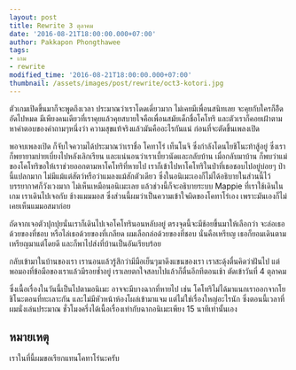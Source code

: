 ```yaml
---
layout: post
title: Rewrite 3 ตุลาคม
date: '2016-08-21T18:00:00.000+07:00'
author: Pakkapon Phongthawee
tags:
- เกม
- rewrite
modified_time: '2016-08-21T18:00:00.000+07:00'
thumbnail: /assets/images/post/rewrite/oct3-kotori.jpg
---
```

ตัวเกมเปิดขึ้นมาก็จะพูดถึงเวลา ประมาณว่าเราโดดเดี่ยวมาก ไม่เคยมีเพื่อนสนิทเลย จะคุยกับใครก็อึึดอัดไปหมด มีเพียงคนเดียวที่เราคุยแล้วคุยสบายใจคือเพื่อนสมัยเด็กชื่อโคโทริ และตัวเราก็คอยเฝ้าตามหาคำตอบของคำถามๆหนึ่งว่า ความสุขแท้จริงแล้วมันคืออะไรกันแน่ ก่อนที่จะตัดขึ้นเพลงเปิด

พอจบเพลงเปิด ก็จับใจความได้ประมาณว่าเราชื่อ โคทาโร่ เท็นโนจิ ซึ่งกำลังโดนโยชิโนะท้าสู้อยู่ ซึ่งเราก็พยายามบ่ายเบี่ยงไปหลังเลิกเรียน และแน่นอนว่าเราเบี้ยวนัดและกลับบ้าน เมื่อกลับมาบ้าน ก็พบว่าแม่ของโคโทริขอให้เราช่วยออกตามหาโคโทริที่หายไป เราก็เข้าไปหาโคโทริในป่าที่เธอชอบไปอยู่บ่อยๆ ป่านี้แปลกมาก ไม่มีแม้แต่สัตว์หรือว่าแมลงแม้สักตัวเดียว ซึ่งในอนิเมะเองก็ไม่ได้อธิบายในส่วนนี้ไว้ บรรยากาศก็วังเวงมาก ไม่เห็นเหมือนอนิเมะเลย แล้วช่วงนี้ก็จะอธิบายระบบ Mappie ที่เราใช้เดินในเกม เราเดินไปเจอกับ ช้างแมมมอส ซึ่งส่วนนี้ผมว่าเป็นความเข้าใจผิดของโคทาโร่เอง เพราะมันเองก็ไม่เคยเห็นแมมอสมาก่อย

ถัดจากเจอตัวปุกปุยนั่นเราก็เดินไปเจอโคโทรินอนหลับอยู่ ตรงจุดนี้จะมีช้อยขึ้นมาให้เลือกว่า จะล่อเธอด้วยของที่ชอบ หรือไล่เธอด้วยของที่เกลียด ผมเลือกล่อด้วยของที่ชอบ นั่นคือเหรียญ เธอก็ยอมเดินตามเหรียญมาแต่โดยดี และก็พาไปส่งที่บ้านเป็นอันเรียบร้อย

กลับเข้ามาในบ้านของเรา เรานอนแล้วรู้สึกว่ามีมือเย็นๆมาดึงแขนของเรา เราสะดุ้งตื่นคิดว่าฝันไป แต่พอมองที่ข้อมือของเราแล้วมีรอยช้ำอยู่ เราเลยตกใจสลบไปแล้วก็ตื่นอีกทีตอนเช้า ตัดเข้าวันที่ 4 ตุลาคม

ซึ่งเนื้อเรื่องในวันนี้เป็นไปตามอนิเมะ อาจจะมีบางฉากที่หายไป เช่น โคโทริไม่ได้มาแนกเราออกจากโยชิโนะตอนที่ทะเลาะกัน และไม่มีหัวหน้าห้องโผล่เข้ามาแจม แต่ไม่ใช่เรื่องใหญ่อะไรนัก ซึ่งตอนนี้เวลาที่ผมนั่งเล่นประมาณ ชั่วโมงครึ่งได้เนื้อเรื่องเท่ากับฉากอนิเมะเพียง 15 นาทีเท่านั้นเอง

## หมายเหตุ
เราในที่นี้ผมขอเรียกแทนโคทาโร่นะครับ
